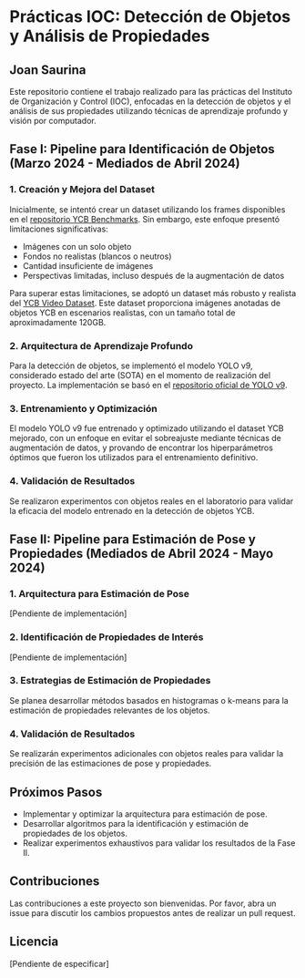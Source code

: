 # Prácticas IOC: Detección de Objetos y Análisis de Propiedades
## Joan Saurina

Este repositorio contiene el trabajo realizado para las prácticas del Instituto de Organización y Control (IOC), enfocadas en la detección de objetos y el análisis de sus propiedades utilizando técnicas de aprendizaje profundo y visión por computador.

## Fase I: Pipeline para Identificación de Objetos (Marzo 2024 - Mediados de Abril 2024)

### 1. Creación y Mejora del Dataset

Inicialmente, se intentó crear un dataset utilizando los frames disponibles en el [repositorio YCB Benchmarks](http://ycb-benchmarks.s3-website-us-east-1.amazonaws.com/). Sin embargo, este enfoque presentó limitaciones significativas:

- Imágenes con un solo objeto
- Fondos no realistas (blancos o neutros)
- Cantidad insuficiente de imágenes
- Perspectivas limitadas, incluso después de la augmentación de datos

Para superar estas limitaciones, se adoptó un dataset más robusto y realista del [YCB Video Dataset](https://chengke.name/ycb-video-dataset-download-mirror/). Este dataset proporciona imágenes anotadas de objetos YCB en escenarios realistas, con un tamaño total de aproximadamente 120GB.

### 2. Arquitectura de Aprendizaje Profundo

Para la detección de objetos, se implementó el modelo YOLO v9, considerado estado del arte (SOTA) en el momento de realización del proyecto. La implementación se basó en el [repositorio oficial de YOLO v9](https://github.com/WongKinYiu/yolov9).

### 3. Entrenamiento y Optimización

El modelo YOLO v9 fue entrenado y optimizado utilizando el dataset YCB mejorado, con un enfoque en evitar el sobreajuste mediante técnicas de augmentación de datos, y provando de encontrar los hiperparámetros óptimos que fueron los utilizados para el entrenamiento definitivo.

### 4. Validación de Resultados

Se realizaron experimentos con objetos reales en el laboratorio para validar la eficacia del modelo entrenado en la detección de objetos YCB.

## Fase II: Pipeline para Estimación de Pose y Propiedades (Mediados de Abril 2024 - Mayo 2024)

### 1. Arquitectura para Estimación de Pose

[Pendiente de implementación]

### 2. Identificación de Propiedades de Interés

[Pendiente de implementación]

### 3. Estrategias de Estimación de Propiedades

Se planea desarrollar métodos basados en histogramas o k-means para la estimación de propiedades relevantes de los objetos.

### 4. Validación de Resultados

Se realizarán experimentos adicionales con objetos reales para validar la precisión de las estimaciones de pose y propiedades.

## Próximos Pasos

- Implementar y optimizar la arquitectura para estimación de pose.
- Desarrollar algoritmos para la identificación y estimación de propiedades de los objetos.
- Realizar experimentos exhaustivos para validar los resultados de la Fase II.

## Contribuciones

Las contribuciones a este proyecto son bienvenidas. Por favor, abra un issue para discutir los cambios propuestos antes de realizar un pull request.

## Licencia

[Pendiente de especificar]
